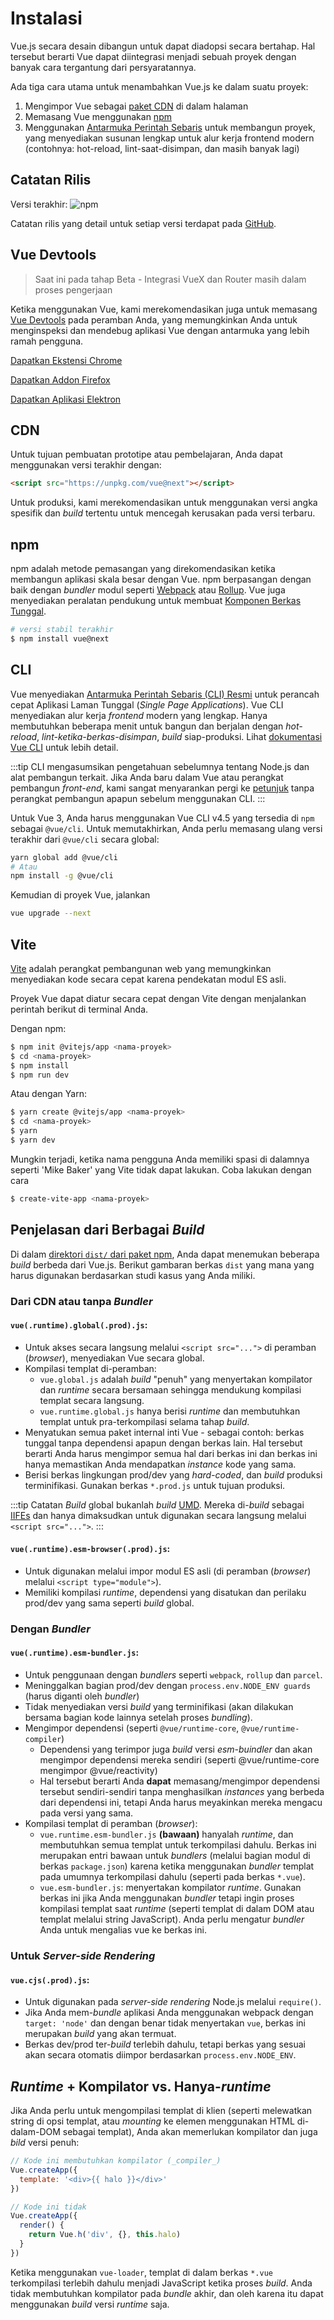 # Instalasi

Vue.js secara desain dibangun untuk dapat diadopsi secara bertahap. Hal tersebut berarti Vue dapat diintegrasi menjadi sebuah proyek dengan banyak cara tergantung dari persyaratannya.

Ada tiga cara utama untuk menambahkan Vue.js ke dalam suatu proyek:

1. Mengimpor Vue sebagai [paket CDN](#cdn) di dalam halaman
2. Memasang Vue menggunakan [npm](#npm)
3. Menggunakan [Antarmuka Perintah Sebaris](#cli) untuk membangun proyek, yang menyediakan susunan lengkap untuk alur kerja frontend modern (contohnya: hot-reload, lint-saat-disimpan, dan masih banyak lagi)

## Catatan Rilis

Versi terakhir: ![npm](https://img.shields.io/npm/v/vue/next.svg)

Catatan rilis yang detail untuk setiap versi terdapat pada [GitHub](https://github.com/vuejs/vue-next/blob/master/CHANGELOG.md).

## Vue Devtools

> Saat ini pada tahap Beta - Integrasi VueX dan Router masih dalam proses pengerjaan

Ketika menggunakan Vue, kami merekomendasikan juga untuk memasang [Vue Devtools](https://github.com/vuejs/vue-devtools#vue-devtools) pada peramban Anda, yang memungkinkan Anda untuk menginspeksi dan mendebug aplikasi Vue dengan antarmuka yang lebih ramah pengguna.

[Dapatkan Ekstensi Chrome](https://chrome.google.com/webstore/detail/vuejs-devtools/ljjemllljcmogpfapbkkighbhhppjdbg)

[Dapatkan Addon Firefox](https://addons.mozilla.org/en-US/firefox/addon/vue-js-devtools/)

[Dapatkan Aplikasi Elektron](https://github.com/vuejs/vue-devtools/blob/dev/packages/shell-electron/README.md)

## CDN

Untuk tujuan pembuatan prototipe atau pembelajaran, Anda dapat menggunakan versi terakhir dengan:

```html
<script src="https://unpkg.com/vue@next"></script>
```

Untuk produksi, kami merekomendasikan untuk menggunakan versi angka spesifik dan _build_ tertentu untuk mencegah kerusakan pada versi terbaru.

## npm

npm adalah metode pemasangan yang direkomendasikan ketika membangun aplikasi skala besar dengan Vue. npm berpasangan dengan baik dengan _bundler_ modul seperti [Webpack](https://webpack.js.org/) atau [Rollup](https://rollupjs.org/). Vue juga menyediakan peralatan pendukung untuk membuat [Komponen Berkas Tunggal](../guide/single-file-component.html).

```bash
# versi stabil terakhir
$ npm install vue@next
```

## CLI

Vue menyediakan [Antarmuka Perintah Sebaris (CLI) Resmi](https://github.com/vuejs/vue-cli) untuk perancah cepat Aplikasi Laman Tunggal (_Single Page Applications_). Vue CLI menyediakan alur kerja _frontend_ modern yang lengkap. Hanya membutuhkan beberapa menit untuk bangun dan berjalan dengan _hot-reload_, _lint-ketika-berkas-disimpan_, _build_ siap-produksi. Lihat [dokumentasi Vue CLI](https://cli.vuejs.org) untuk lebih detail.

:::tip
CLI mengasumsikan pengetahuan sebelumnya tentang Node.js dan alat pembangun terkait. Jika Anda baru dalam Vue atau perangkat pembangun _front-end_, kami sangat menyarankan pergi ke [petunjuk](./introduction.html) tanpa perangkat pembangun apapun sebelum menggunakan CLI.
:::

Untuk Vue 3, Anda harus menggunakan Vue CLI v4.5 yang tersedia di `npm` sebagai `@vue/cli`. Untuk memutakhirkan, Anda perlu memasang ulang versi terakhir dari `@vue/cli` secara global:

```bash
yarn global add @vue/cli
# Atau
npm install -g @vue/cli
```

Kemudian di proyek Vue, jalankan

```bash
vue upgrade --next
```

## Vite

[Vite](https://github.com/vitejs/vite) adalah perangkat pembangunan web yang memungkinkan menyediakan kode secara cepat karena pendekatan modul ES asli.

Proyek Vue dapat diatur secara cepat dengan Vite dengan menjalankan perintah berikut di terminal Anda.

Dengan npm:

```bash
$ npm init @vitejs/app <nama-proyek>
$ cd <nama-proyek>
$ npm install
$ npm run dev
```

Atau dengan Yarn:

```bash
$ yarn create @vitejs/app <nama-proyek>
$ cd <nama-proyek>
$ yarn
$ yarn dev
```

Mungkin terjadi, ketika nama pengguna Anda memiliki spasi di dalamnya seperti 'Mike Baker' yang Vite tidak dapat lakukan. Coba lakukan dengan cara

```bash
$ create-vite-app <nama-proyek>
```

## Penjelasan dari Berbagai _Build_

Di dalam [direktori `dist/` dari paket npm](https://cdn.jsdelivr.net/npm/vue@3.0.2/dist/), Anda dapat menemukan beberapa _build_ berbeda dari Vue.js. Berikut gambaran berkas `dist` yang mana yang harus digunakan berdasarkan studi kasus yang Anda miliki.

### Dari CDN atau tanpa _Bundler_

#### `vue(.runtime).global(.prod).js`:

- Untuk akses secara langsung melalui `<script src="...">` di peramban (_browser_), menyediakan Vue secara global.
- Kompilasi templat di-peramban:
  - `vue.global.js` adalah _build_ "penuh" yang menyertakan kompilator dan _runtime_ secara bersamaan sehingga mendukung kompilasi templat secara langsung.
  - `vue.runtime.global.js` hanya berisi _runtime_ dan membutuhkan templat untuk pra-terkompilasi selama tahap _build_.
- Menyatukan semua paket internal inti Vue - sebagai contoh: berkas tunggal tanpa dependensi apapun dengan berkas lain. Hal tersebut berarti Anda harus mengimpor semua hal dari berkas ini dan berkas ini hanya memastikan Anda mendapatkan _instance_ kode yang sama.
- Berisi berkas lingkungan prod/dev yang _hard-coded_, dan _build_ produksi terminifikasi. Gunakan berkas `*.prod.js` untuk tujuan produksi.

:::tip Catatan
_Build_ global bukanlah _build_ [UMD](https://github.com/umdjs/umd). Mereka di-_build_ sebagai [IIFEs](https://developer.mozilla.org/en-US/docs/Glossary/IIFE) dan hanya dimaksudkan untuk digunakan secara langsung melalui `<script src="...">`.
:::

#### `vue(.runtime).esm-browser(.prod).js`:

- Untuk digunakan melalui impor modul ES asli (di peramban (_browser_) melalui `<script type="module">`).
- Memiliki kompilasi _runtime_, dependensi yang disatukan dan perilaku prod/dev yang sama seperti _build_ global.

### Dengan _Bundler_

#### `vue(.runtime).esm-bundler.js`:

- Untuk penggunaan dengan _bundlers_ seperti `webpack`, `rollup` dan `parcel`.
- Meninggalkan bagian prod/dev dengan `process.env.NODE_ENV guards` (harus diganti oleh _bundler_)
- Tidak menyediakan versi _build_ yang terminifikasi (akan dilakukan bersama bagian kode lainnya setelah proses _bundling_).
- Mengimpor dependensi (seperti `@vue/runtime-core`, `@vue/runtime-compiler`)
  - Dependensi yang terimpor juga _build_ versi _esm-buindler_ dan akan mengimpor dependensi mereka sendiri (seperti @vue/runtime-core mengimpor @vue/reactivity)
  - Hal tersebut berarti Anda **dapat** memasang/mengimpor dependensi tersebut sendiri-sendiri tanpa menghasilkan _instances_ yang berbeda dari dependensi ini, tetapi Anda harus meyakinkan mereka mengacu pada versi yang sama.
- Kompilasi templat di peramban (_browser_):
  - `vue.runtime.esm-bundler.js` **(bawaan)** hanyalah _runtime_, dan membutuhkan semua templat untuk terkompilasi dahulu. Berkas ini merupakan entri bawaan untuk _bundlers_ (melalui bagian modul di berkas `package.json`) karena ketika menggunakan _bundler_ templat pada umumnya terkompilasi dahulu (seperti pada berkas `*.vue`).
  - `vue.esm-bundler.js`: menyertakan kompilator _runtime_. Gunakan berkas ini jika Anda menggunakan _bundler_ tetapi ingin proses kompilasi templat saat _runtime_ (seperti templat di dalam DOM atau templat melalui string JavaScript). Anda perlu mengatur _bundler_ Anda untuk mengalias vue ke berkas ini.

### Untuk _Server-side Rendering_

#### `vue.cjs(.prod).js`:

- Untuk digunakan pada _server-side rendering_ Node.js melalui `require()`.
- Jika Anda mem-_bundle_ aplikasi Anda menggunakan webpack dengan `target: 'node'` dan dengan benar tidak menyertakan `vue`, berkas ini merupakan _build_ yang akan termuat.
- Berkas dev/prod ter-_build_ terlebih dahulu, tetapi berkas yang sesuai akan secara otomatis diimpor berdasarkan `process.env.NODE_ENV`.

## _Runtime_ + Kompilator vs. Hanya-_runtime_

Jika Anda perlu untuk mengompilasi templat di klien (seperti melewatkan string di opsi templat, atau _mounting_ ke elemen menggunakan HTML di-dalam-DOM sebagai templat), Anda akan memerlukan kompilator dan juga _bild_ versi penuh:

```js
// Kode ini membutuhkan kompilator (_compiler_)
Vue.createApp({
  template: '<div>{{ halo }}</div>'
})

// Kode ini tidak
Vue.createApp({
  render() {
    return Vue.h('div', {}, this.halo)
  }
})
```

Ketika menggunakan `vue-loader`, templat di dalam berkas `*.vue` terkompilasi terlebih dahulu menjadi JavaScript ketika proses _build_. Anda tidak membutuhkan kompilator pada _bundle_ akhir, dan oleh karena itu dapat menggunakan _build_ versi _runtime_ saja.

